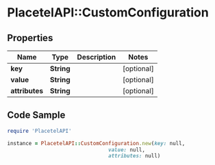 # PlacetelAPI::CustomConfiguration

## Properties

Name | Type | Description | Notes
------------ | ------------- | ------------- | -------------
**key** | **String** |  | [optional] 
**value** | **String** |  | [optional] 
**attributes** | **String** |  | [optional] 

## Code Sample

```ruby
require 'PlacetelAPI'

instance = PlacetelAPI::CustomConfiguration.new(key: null,
                                 value: null,
                                 attributes: null)
```


